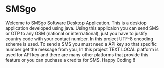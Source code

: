 # SMSgo
Welcome to SMSgo Software Desktop Application. This is a desktop application developed using java. Using this applicaion you can send SMS or OTP to any GSM (national or international), just you have to justify country code with your contact number. In this project UTF-8 encoding scheme is used. To send a SMS you must need a API key so that specific number get the message from you, In this project TEXT LOCAL platform is used for API key and there are many other platforms that provide this feature or you can puchase a credits for SMS. Happy Coding !!
